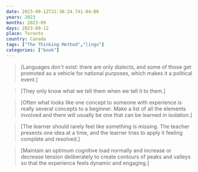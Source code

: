 ```yaml
---
date: 2023-09-12T22:30:24.741-04:00
years: 2023
months: 2023-09
days: 2023-09-12
place: Toronto
country: Canada
tags: ["The Thinking Method","lingo"]
categories: ["book"]
---
```

> [Languages don't exist: there are only dialects, and some of those get promoted as a vehicle for national purposes, which makes it a political event.]

> [They only know what we tell them when we tell it to them.]

> [Often what looks like one concept to someone with experience is really several concepts to a beginner. Make a list of all the elements involved and there will usually be one that can be learned in isolation.]

> [The learner should rarely feel like something is missing. The teacher presents one idea at a time, and the learner tries to apply it feeling complete and resolved.]

> [Maintain an optimum cognitive load normally and increase or decrease tension deliberately to create contours of peaks and valleys so that the experience feels dynamic and engaging.]

